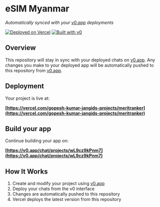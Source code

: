 # eSIM Myanmar

*Automatically synced with your [v0.app](https://v0.app) deployments*

[![Deployed on Vercel](https://img.shields.io/badge/Deployed%20on-Vercel-black?style=for-the-badge&logo=vercel)](https://vercel.com/gopesh-kumar-jangids-projects/meritranker)
[![Built with v0](https://img.shields.io/badge/Built%20with-v0.app-black?style=for-the-badge)](https://v0.app/chat/projects/wL9cz9kPnm7)

## Overview

This repository will stay in sync with your deployed chats on [v0.app](https://v0.app).
Any changes you make to your deployed app will be automatically pushed to this repository from [v0.app](https://v0.app).

## Deployment

Your project is live at:

**[https://vercel.com/gopesh-kumar-jangids-projects/meritranker](https://vercel.com/gopesh-kumar-jangids-projects/meritranker)**

## Build your app

Continue building your app on:

**[https://v0.app/chat/projects/wL9cz9kPnm7](https://v0.app/chat/projects/wL9cz9kPnm7)**

## How It Works

1. Create and modify your project using [v0.app](https://v0.app)
2. Deploy your chats from the v0 interface
3. Changes are automatically pushed to this repository
4. Vercel deploys the latest version from this repository